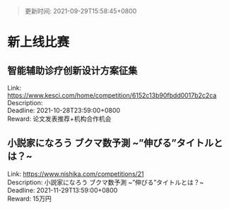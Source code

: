 > 更新时间: 2021-09-29T15:58:45+0800 

# 新上线比赛


## 智能辅助诊疗创新设计方案征集
Link: https://www.kesci.com/home/competition/6152c13b90fbdd0017b2c2ca  
Description:   
Deadline: 2021-10-28T23:59:00+0800  
Reward: 论文发表推荐+机构合作机会  

## 小説家になろう ブクマ数予測 ~”伸びる”タイトルとは？~
Link: https://www.nishika.com/competitions/21  
Description: 小説家になろう ブクマ数予測 ~”伸びる”タイトルとは？~  
Deadline: 2021-11-29T13:59:00+0800  
Reward: 15万円  


